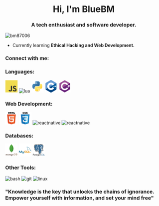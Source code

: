 <h1 align="center">Hi, I'm BlueBM</h1>
<h3 align="center">A tech enthusiast and software developer.</h3>

<p align="left">
  <img src="https://komarev.com/ghpvc/?username=bm87006&label=Profile%20views&color=0e75b6&style=flat" alt="bm87006" />
</p>

- Currently learning **Ethical Hacking and Web Development.**

<h3 align="left">Connect with me:</h3>
<p align="left">
  <!-- Add your social media or contact links here -->
</p>

  <!-- Add more languages as needed -->
  <h3 align="left">Languages:</h3>
<p align="left">
  <!-- List of programming languages -->
  <img src="https://raw.githubusercontent.com/devicons/devicon/master/icons/javascript/javascript-original.svg" alt="javascript" width="40" height="40"/>
  <img src="https://cdn.jsdelivr.net/gh/devicons/devicon@latest/icons/lua/lua-plain.svg" alt="lua" width="40" height="40"/>
  <img src="https://raw.githubusercontent.com/devicons/devicon/master/icons/python/python-original.svg" alt="python" width="40" height="40"/>
  <img src="https://raw.githubusercontent.com/devicons/devicon/master/icons/cplusplus/cplusplus-original.svg" alt="cplusplus" width="40" height="40"/>
  <img src="https://raw.githubusercontent.com/devicons/devicon/master/icons/csharp/csharp-original.svg" alt="csharp" width="40" height="40"/>
</p>


<h3 align="left">Web Development:</h3>
<p align="left">
  <!-- List of web development tools and technologies -->
  <img src="https://raw.githubusercontent.com/devicons/devicon/master/icons/html5/html5-original-wordmark.svg" alt="html5" width="40" height="40"/>
  <img src="https://raw.githubusercontent.com/devicons/devicon/master/icons/css3/css3-original-wordmark.svg" alt="css3" width="40" height="40"/>
  <img src="https://reactnative.dev/img/header_logo.svg" alt="reactnative" width="40" height="40"/>
            
  <img src="https://cdn.jsdelivr.net/gh/devicons/devicon/icons/bootstrap/bootstrap-original-wordmark.svg" alt="reactnative" width="40" height="40" />
          
          
  <!-- Add more web development tools and technologies as needed -->
</p>

<h3 align="left">Databases:</h3>
<p align="left">
  <!-- List of databases and related technologies -->
  <img src="https://raw.githubusercontent.com/devicons/devicon/master/icons/mongodb/mongodb-original-wordmark.svg" alt="mongodb" width="40" height="40"/>
  <img src="https://raw.githubusercontent.com/devicons/devicon/master/icons/mysql/mysql-original-wordmark.svg" alt="mysql" width="40" height="40"/>
  <img src="https://raw.githubusercontent.com/devicons/devicon/master/icons/postgresql/postgresql-original-wordmark.svg" alt="postgresql" width="40" height="40"/>
  <!-- Add more databases and related technologies as needed -->
</p>

<h3 align="left">Other Tools:</h3>
<p align="left">
  <!-- List of other tools and technologies -->
  <img src="https://cdn.jsdelivr.net/gh/devicons/devicon/icons/bash/bash-original.svg" alt="bash" width="40" height="40"/>
  <img src="https://cdn.jsdelivr.net/gh/devicons/devicon/icons/git/git-original.svg" alt="git" width="40" height="40"/>
  
   <img src="https://cdn.jsdelivr.net/gh/devicons/devicon/icons/linux/linux-original.svg" alt="linux" width="40" height="40"/>
  <!-- Add more tools and technologies as needed -->
</p>
<h3 align="left">"Knowledge is the key that unlocks the chains of ignorance. Empower yourself with information, and set your mind free"</h3>
